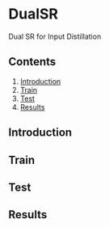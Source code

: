 # DualSR
Dual SR for Input Distillation

## Contents
1. [Introduction](#introduction)
2. [Train](#train)
3. [Test](#test)
4. [Results](#results)

## Introduction

## Train

## Test

## Results
